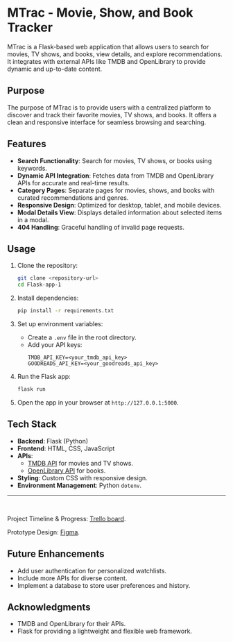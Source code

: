# MTrac - Movie, Show, and Book Tracker

MTrac is a Flask-based web application that allows users to search for movies, TV shows, and books, view details, and explore recommendations. It integrates with external APIs like TMDB and OpenLibrary to provide dynamic and up-to-date content.

## Purpose
The purpose of MTrac is to provide users with a centralized platform to discover and track their favorite movies, TV shows, and books. It offers a clean and responsive interface for seamless browsing and searching.

## Features
- **Search Functionality**: Search for movies, TV shows, or books using keywords.
- **Dynamic API Integration**: Fetches data from TMDB and OpenLibrary APIs for accurate and real-time results.
- **Category Pages**: Separate pages for movies, shows, and books with curated recommendations and genres.
- **Responsive Design**: Optimized for desktop, tablet, and mobile devices.
- **Modal Details View**: Displays detailed information about selected items in a modal.
- **404 Handling**: Graceful handling of invalid page requests.

## Usage
1. Clone the repository:
   ```bash
   git clone <repository-url>
   cd Flask-app-1
   ```

2. Install dependencies:
   ```bash
   pip install -r requirements.txt
   ```

3. Set up environment variables:
   - Create a `.env` file in the root directory.
   - Add your API keys:
     ```
     TMDB_API_KEY=<your_tmdb_api_key>
     GOODREADS_API_KEY=<your_goodreads_api_key>
     ```

4. Run the Flask app:
   ```bash
   flask run
   ```

5. Open the app in your browser at `http://127.0.0.1:5000`.

## Tech Stack
- **Backend**: Flask (Python)
- **Frontend**: HTML, CSS, JavaScript
- **APIs**:
  - [TMDB API](https://www.themoviedb.org/documentation/api) for movies and TV shows.
  - [OpenLibrary API](https://openlibrary.org/developers/api) for books.
- **Styling**: Custom CSS with responsive design.
- **Environment Management**: Python `dotenv`.

---
<br>

Project Timeline & Progress: [Trello board](https://trello.com/b/VDpSvVhu/mtrac).

Prototype Design: [Figma](https://www.figma.com/proto/6f427QtVx5pyMF28piynW1/MovieTracker?node-id=4-15&p=f&t=er9p0g6Y1DqRy6SV-1&scaling=scale-down&content-scaling=fixed&page-id=0%3A1&starting-point-node-id=4%3A15).

## Future Enhancements
- Add user authentication for personalized watchlists.
- Include more APIs for diverse content.
- Implement a database to store user preferences and history.

## Acknowledgments
- TMDB and OpenLibrary for their APIs.
- Flask for providing a lightweight and flexible web framework.